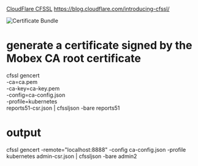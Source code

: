 [CloudFlare CFSSL](https://www.genome.gov/)
https://blog.cloudflare.com/introducing-cfssl/

![Certificate Bundle](https://blog.cloudflare.com/content/images/image01_4.png)


# generate a certificate signed by the Mobex CA root certificate

cfssl gencert \
  -ca=ca.pem \
  -ca-key=ca-key.pem \
  -config=ca-config.json \
  -profile=kubernetes \
  reports51-csr.json | cfssljson -bare reports51

# output

cfssl gencert -remote="localhost:8888" -config ca-config.json -profile kubernetes admin-csr.json | cfssljson -bare admin2